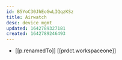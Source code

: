```yaml
---
id: B5YoC30JhEoGwLIQqzKSz
title: Airwatch
desc: device mgmt
updated: 1642789327181
created: 1642789246493
---
```




- [[p.renamedTo]] [[prdct.workspaceone]]
